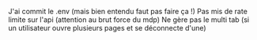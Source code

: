 J'ai commit le .env (mais bien entendu faut pas faire ça !)
Pas mis de rate limite sur l'api (attention au brut force du mdp)
Ne gère pas le multi tab (si un utilisateur ouvre plusieurs pages et se déconnecte d'une)